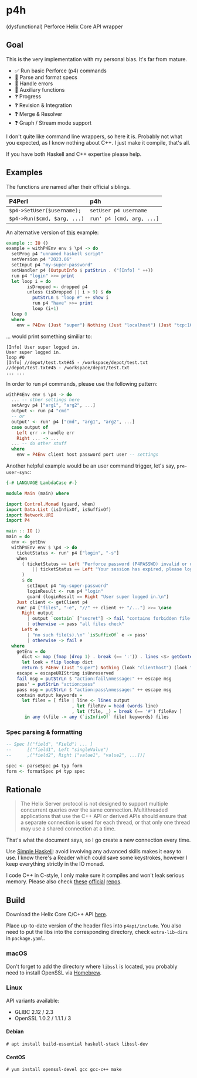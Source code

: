 # p4h

(dysfunctional) Perforce Helix Core API wrapper

## Goal

This is the very implementation with my personal bias. It's far from mature.

- ✅ Run basic Perforce (p4) commands
- 🧪 Parse and format specs
- 🧪 Handle errors
- 🧪 Auxiliary functions
- ❓ Progress
- ❓ Revision & Integration
- ❓ Merge & Resolver
- ❓ Graph / Stream mode support

I don't quite like command line wrappers, so here it is. Probably not what you expected, as I know nothing about C++. I just make it compile, that's all.

If you have both Haskell and C++ expertise please help.

## Examples

The functions are named after their official siblings.

| P4Perl                      | p4h                         |
|:----------------------------|:----------------------------|
| `$p4->SetUser($username);`  |  `setUser p4 username`      |
| `$p4->Run($cmd, $arg, ...)` |  `run' p4 [cmd, arg, ...]`  |

An alternative version of [this](https://www.perforce.com/manuals/p4api/Content/P4API/clientapi.dropped.html#clientapi.dropped.example) example:

```haskell
example :: IO ()
example = withP4Env env $ \p4 -> do
  setProg p4 "unnamed haskell script"
  setVersion p4 "2023.06"
  setInput p4 "my-super-password"
  setHandler p4 (OutputInfo $ putStrLn . ("[Info] " ++))
  run p4 "login" >>= print
  let loop i = do
        isDropped <- dropped p4
        unless (isDropped || i > 9) $ do
          putStrLn $ "loop #" ++ show i
          run p4 "have" >>= print
          loop (i+1)
  loop 0
  where
    env = P4Env (Just "super") Nothing (Just "localhost") (Just "tcp:1666") (Just "my-workspace")
```

... would print something similiar to:

```
[Info] User super logged in.
User super logged in.
loop #0
[Info] //depot/test.txt#45 - /workspace/depot/test.txt
//depot/test.txt#45 - /workspace/depot/test.txt
... ...
```

In order to run `p4` commands, please use the following pattern:

```haskell
withP4Env env $ \p4 -> do
  ... -- other settings here
  setArgv p4 ["arg1", "arg2", ...]
  output <- run p4 "cmd"
  -- or
  output' <- run' p4 ["cmd", "arg1", "arg2", ...]
  case output of
    Left err -> handle err
    Right ... -> ...
  ... -- do other stuff
  where
    env = P4Env client host password port user -- settings
```

Another helpful example would be an user command trigger, let's say, `pre-user-sync`:

```haskell
{-# LANGUAGE LambdaCase #-}

module Main (main) where

import Control.Monad (guard, when)
import Data.List (isInfixOf, isSuffixOf)
import Network.URI
import P4

main :: IO ()
main = do
  env <- getEnv
  withP4Env env $ \p4 -> do
    ticketStatus <- run' p4 ["login", "-s"]
    when
      ( ticketStatus == Left "Perforce password (P4PASSWD) invalid or unset.\n"
          || ticketStatus == Left "Your session has expired, please login again.\n"
      )
      $ do
        setInput p4 "my-super-password"
        loginResult <- run p4 "login"
        guard (loginResult == Right "User super logged in.\n")
    Just client <- getClient p4
    run' p4 ["files", "-e", "//" ++ client ++ "/..."] >>= \case
      Right output
        | output `contain` ["secret"] -> fail "contains forbidden file(s)"
        | otherwise -> pass "all files check"
      Left e
        | "no such file(s).\n" `isSuffixOf` e -> pass'
        | otherwise -> fail e
  where
    getEnv = do
      dict <- map (fmap (drop 1) . break (== ':')) . lines <$> getContents
      let look = flip lookup dict
      return $ P4Env (Just "super") Nothing (look "clienthost") (look "serverport") (look "client")
    escape = escapeURIString isUnreserved
    fail msg = putStrLn $ "action:fail\nmessage:" ++ escape msg
    pass' = putStrLn "action:pass"
    pass msg = putStrLn $ "action:pass\nmessage:" ++ escape msg
    contain output keywords =
      let files = [ file | line <- lines output
                         , let fileRev = head (words line)
                         , let (file, _) = break (== '#') fileRev ]
       in any (\file -> any (`isInfixOf` file) keywords) files
```

### Spec parsing & formatting

```haskell
-- Spec [("field", "Field") ... ]
--      [("field1", Left "singleValue")
--      ,("field2", Right ["value1", "value2", ...])]

spec <- parseSpec p4 typ form
form <- formatSpec p4 typ spec
```

## Rationale

> The Helix Server protocol is not designed to support multiple concurrent queries over the same connection. Multithreaded applications that use the C++ API or derived APIs should ensure that a separate connection is used for each thread, or that only one thread may use a shared connection at a time.

That's what the document says, so I go create a new connection every time.

Use [Simple Haskell](https://www.simplehaskell.org/): avoid involving any advanced skills makes it easy to use. I know there's a Reader which could save some keystrokes, however I keep everything strictly in the IO monad.

I code C++ in C-style, I only make sure it compiles and won't leak serious memory.
Please also check [these](https://github.com/perforce/p4perl/) [official](https://github.com/perforce/p4python/) [repos](https://github.com/perforce/p4ruby).

## Build

Download the Helix Core C/C++ API [here](https://www.perforce.com/downloads/helix-core-c/c-api).

Place up-to-date version of the header files into `p4api/include`. You also need to put the libs into the corresponding directory, check `extra-lib-dirs` in `package.yaml`.

### macOS

Don't forget to add the directory where `libssl` is located, you probably need to install OpenSSL via [Homebrew](https://brew.sh/).

### Linux

API variants available:

- GLIBC 2.12 / 2.3
- OpenSSL 1.0.2 / 1.1.1 / 3

#### Debian

```
# apt install build-essential haskell-stack libssl-dev
```

#### CentOS

```
# yum install openssl-devel gcc gcc-c++ make
```
